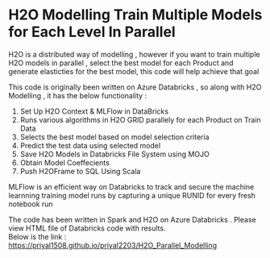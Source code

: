 # H2O Modelling Train Multiple Models for Each Level In Parallel

H2O is a distributed way of modelling , however if you want to train multiple H2O models in parallel , select the best model for each Product and generate elasticties for the best model, this code will  help achieve that goal 

This code is originally been written on Azure Databricks , so along with H2O Modelling , it has the below functionality :  

1. Set Up H2O Context & MLFlow in DataBricks
2. Runs various algorithms in H2O GRID parallely for each Product on Train Data
3. Selects the best model based on model selection criteria
4. Predict the test data using selected model
5. Save H2O Models in Databricks File System using MOJO
6. Obtain Model Coeffecients
7. Push H2OFrame to SQL Using Scala 

MLFlow is an efficient way on Databricks to track and secure the machine learnning training model runs by capturing a unique RUNID for every fresh notebook run 

The code has been written in Spark and H2O on Azure Databricks . Please view HTML file of Databricks code with results.  
Below is the link :   
https://priyal1508.github.io/priyal2203/H2O_Parallel_Modelling  

